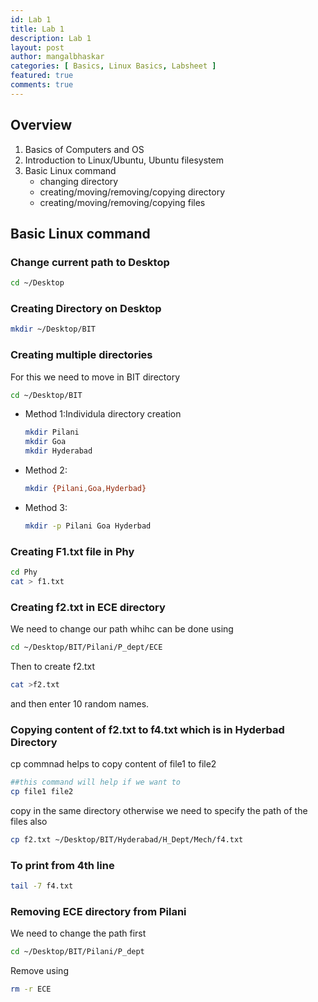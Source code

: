 ```yaml
---
id: Lab 1
title: Lab 1
description: Lab 1
layout: post
author: mangalbhaskar
categories: [ Basics, Linux Basics, Labsheet ]
featured: true
comments: true
---
```



## Overview

1. Basics of Computers and OS
2. Introduction to Linux/Ubuntu, Ubuntu filesystem
3. Basic Linux command
    * changing directory
    * creating/moving/removing/copying directory
    * creating/moving/removing/copying files


## Basic Linux command

### Change current path to Desktop

```bash
cd ~/Desktop
```


### Creating Directory on Desktop

```bash
mkdir ~/Desktop/BIT
```


### Creating multiple directories

 For this we need to move in BIT directory
 
```bash
cd ~/Desktop/BIT
```

- Method 1:Individula directory creation
    ```bash
    mkdir Pilani
    mkdir Goa
    mkdir Hyderabad
    ```
- Method 2:
    ```bash
    mkdir {Pilani,Goa,Hyderbad}
    ```
- Method 3:
    ```bash
    mkdir -p Pilani Goa Hyderbad
    ```


### Creating F1.txt file in Phy

```bash
cd Phy
cat > f1.txt
```


### Creating f2.txt in ECE directory

We need to change our path whihc can be done using

```bash
cd ~/Desktop/BIT/Pilani/P_dept/ECE
```


Then to create f2.txt

```bash
cat >f2.txt
```


and then enter 10 random names.

### Copying content of f2.txt to f4.txt which is in Hyderbad Directory

cp commnad helps to copy content of file1 to file2
```bash
##this command will help if we want to 
cp file1 file2
```
copy in the same directory otherwise we need to specify the path of the files also

```bash
cp f2.txt ~/Desktop/BIT/Hyderabad/H_Dept/Mech/f4.txt
```


### To print from 4th line 

```bash
tail -7 f4.txt
```


### Removing ECE directory from Pilani

We need to change the path first

```bash
cd ~/Desktop/BIT/Pilani/P_dept
```


Remove using

```bash
rm -r ECE
```
